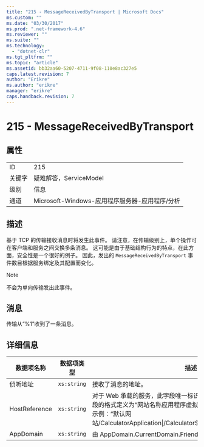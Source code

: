 ```yaml
---
title: "215 - MessageReceivedByTransport | Microsoft Docs"
ms.custom: ""
ms.date: "03/30/2017"
ms.prod: ".net-framework-4.6"
ms.reviewer: ""
ms.suite: ""
ms.technology: 
  - "dotnet-clr"
ms.tgt_pltfrm: ""
ms.topic: "article"
ms.assetid: bb32aa60-5207-4711-9f08-110e8ac327e5
caps.latest.revision: 7
author: "Erikre"
ms.author: "erikre"
manager: "erikre"
caps.handback.revision: 7
---
```

# 215 - MessageReceivedByTransport
## 属性  
  
|||  
|-|-|  
|ID|215|  
|关键字|疑难解答，ServiceModel|  
|级别|信息|  
|通道|Microsoft\-Windows\-应用程序服务器\-应用程序\/分析|  
  
## 描述  
 基于 TCP 的传输接收消息时将发生此事件。  请注意，在传输级别上，单个操作可在客户端和服务之间交换多条消息。  这可能是由于基础结构行为的特点，在此方面，安全性是一个很好的例子。  因此，发出的 `MessageReceivedByTransport` 事件数目根据服务绑定及其配置而变化。  
  
> [!NOTE]
>  不会为单向传输发出此事件。  
  
## 消息  
 传输从“%1”收到了一条消息。  
  
## 详细信息  
  
|数据项名称|数据项类型|描述|  
|-----------|-----------|--------|  
|侦听地址|`xs:string`|接收了消息的地址。|  
|HostReference|`xs:string`|对于 Web 承载的服务，此字段唯一标识 Web 层次结构中的服务。  此字段的格式定义为“网站名称应用程序虚拟路径&#124;服务虚拟路径&#124;服务名称”。  示例：“默认网站\/CalculatorApplication&#124;\/CalculatorService.svc&#124;CalculatorService”。|  
|AppDomain|`xs:string`|由 AppDomain.CurrentDomain.FriendlyName 返回的字符串。|